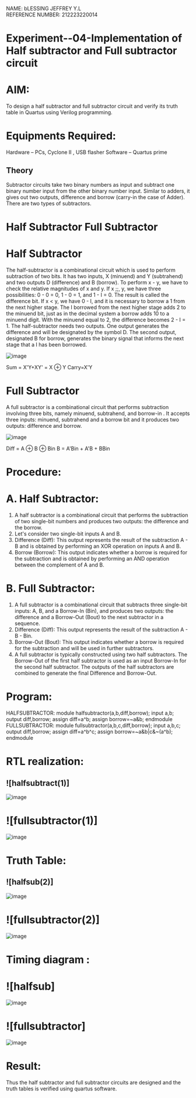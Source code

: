 NAME: bLESSING JEFFREY Y.L<br>
REFERENCE NUMBER: 212223220014

# Experiment--04-Implementation of Half subtractor and Full subtractor circuit
# AIM:
To design a half subtractor and full subtractor circuit and verify its truth table in Quartus using Verilog programming.

# Equipments Required:
 Hardware – PCs, Cyclone II , USB flasher
 Software – Quartus prime
## Theory
Subtractor circuits take two binary numbers as input and subtract one binary number input from the other binary number input. Similar to adders, it gives out two outputs, difference and borrow (carry-in the case of Adder). There are two types of subtractors.

# Half Subtractor Full Subtractor
# Half Subtractor
The half-subtractor is a combinational circuit which is used to perform subtraction of two bits. It has two inputs, X (minuend) and Y (subtrahend) and two outputs D (difference) and B (borrow). To perform x - y, we have to check the relative magnitudes of x and y. If x ;;, y, we have three possibilities: 0 - 0 = 0, 1 - 0 = 1, and 1 - I = 0. The result is called the difference bit. If x < y, we have 0 - I, and it is necessary to borrow a 1 from the next higher stage. The I borrowed from the next higher stage adds 2 to the minuend bit, just as in the decimal system a borrow adds 10 to a minuend digit. With the minuend equal to 2, the difference becomes 2 - I = 1. The half-subtractor needs two outputs. One output generates the difference and will be designated by the symbol D. The second output, designated B for borrow, generates the binary signal that informs the next stage that a I has been borrowed.

![image](https://github.com/blessingjeffrey/Experiment--03-Half-Subtractor-and-Full-subtractor/assets/149134943/a7766cc4-e8af-4533-b3bb-d2a3f623b9da)

Sum = X'Y+XY' = X ⊕ Y
Carry=X'Y

# Full Subtractor
A full subtractor is a combinational circuit that performs subtraction involving three bits, namely minuend, subtrahend, and borrow-in . It accepts three inputs: minuend, subtrahend and a borrow bit and it produces two outputs: difference and borrow.

![image](https://github.com/blessingjeffrey/Experiment--03-Half-Subtractor-and-Full-subtractor/assets/149134943/e20f5c70-ce6c-4097-89a1-0df49366da7c)

Diff = A ⊕ B ⊕ Bin B = A'Bin + A'B + BBin

# Procedure:
# A.  Half Subtractor:
1. A half subtractor is a combinational circuit that performs the subtraction of two single-bit numbers and produces two outputs: the difference and the borrow.
2. Let's consider two single-bit inputs A and B.
3. Difference (Diff): This output represents the result of the subtraction A - B and is obtained by performing an XOR operation on inputs A and B.
4. Borrow (Borrow): This output indicates whether a borrow is required for the subtraction and is obtained by performing an AND operation between the complement of A and B.
# B. Full Subtractor:
1. A full subtractor is a combinational circuit that subtracts three single-bit inputs: A, B, and a Borrow-In (Bin), and produces two outputs: the difference and a Borrow-Out (Bout) to the next subtractor in a sequence.
2. Difference (Diff): This output represents the result of the subtraction A - B - Bin.
3. Borrow-Out (Bout): This output indicates whether a borrow is required for the subtraction and will be used in further subtractors.
4. A full subtractor is typically constructed using two half subtractors. The Borrow-Out of the first half subtractor is used as an input Borrow-In for the second half subtractor. The outputs of the half subtractors are combined to generate the final Difference and Borrow-Out.

# Program:

HALFSUBTRACTOR:
module halfsubtractor(a,b,diff,borrow);
input a,b;
output diff,borrow;
assign diff=a^b;
assign borrow=~a&b;
endmodule
FULLSUBTRACTOR:
module fullsubtractor(a,b,c,diff,borrow);
input a,b,c;
output diff,borrow;
assign diff=a^b^c;
assign borrow=~a&b|c&~(a^b);
endmodule

#  RTL realization:
## ![halfsubtract(1)] 

![image](https://github.com/blessingjeffrey/Experiment--03-Half-Subtractor-and-Full-subtractor/assets/149134943/6a04838f-6536-4f76-a899-55b736978d71)

# ![fullsubtractor(1)]

![image](https://github.com/blessingjeffrey/Experiment--03-Half-Subtractor-and-Full-subtractor/assets/149134943/c0cd38c2-272f-4cf8-b523-ee3f032c7998)

# Truth Table:
## ![halfsub(2)]
![image](https://github.com/blessingjeffrey/Experiment--03-Half-Subtractor-and-Full-subtractor/assets/149134943/18363a8b-0409-4196-8b17-fda095b9194b)

# ![fullsubtractor(2)]
![image](https://github.com/blessingjeffrey/Experiment--03-Half-Subtractor-and-Full-subtractor/assets/149134943/c60f3d4e-b38d-4d3c-8159-0ba30051b7f0)

# Timing diagram :
# ![halfsub]
![image](https://github.com/blessingjeffrey/Experiment--03-Half-Subtractor-and-Full-subtractor/assets/149134943/7bd6f0ef-d047-4aae-adad-f74c64d0e7cd)

# ![fullsubtractor]
![image](https://github.com/blessingjeffrey/Experiment--03-Half-Subtractor-and-Full-subtractor/assets/149134943/275d451c-e249-428f-b313-c2063c0e86e9)

# Result:
Thus the half subtractor and full subtractor circuits are designed and the truth tables is verified using quartus software.
